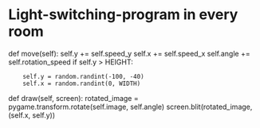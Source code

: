 # Light-switching-program in every room
def move(self):
    self.y += self.speed_y
    self.x += self.speed_x
    self.angle += self.rotation_speed
    if self.y > HEIGHT:
    
        self.y = random.randint(-100, -40)
        self.x = random.randint(0, WIDTH)
def draw(self, screen):
    rotated_image = pygame.transform.rotate(self.image, self.angle)
    screen.blit(rotated_image, (self.x, self.y))
